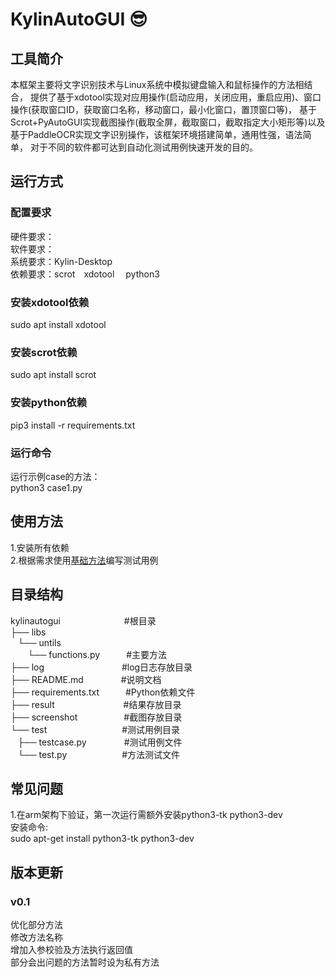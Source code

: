 # KylinAutoGUI 😎


## 工具简介
本框架主要将文字识别技术与Linux系统中模拟键盘输入和鼠标操作的方法相结合，
提供了基于xdotool实现对应用操作(启动应用，关闭应用，重启应用)、窗口操作(获取窗口ID，获取窗口名称，移动窗口，最小化窗口，置顶窗口等)，
基于Scrot+PyAutoGUI实现截图操作(截取全屏，截取窗口，截取指定大小矩形等)以及基于PaddleOCR实现文字识别操作，该框架环境搭建简单，通用性强，语法简单，
对于不同的软件都可达到自动化测试用例快速开发的目的。


## 运行方式

### 配置要求
硬件要求：  
软件要求：  
系统要求：Kylin-Desktop   
依赖要求：scrot&emsp;xdotool  &emsp;python3  



### 安装xdotool依赖
sudo apt install xdotool
### 安装scrot依赖
sudo apt install scrot
### 安装python依赖
pip3 install -r requirements.txt


### 运行命令
运行示例case的方法：  
python3 case1.py

## 使用方法

1.安装所有依赖   
2.根据需求使用[基础方法](./usage_manual.md "点击查看使用方法")编写测试用例


## 目录结构 
kylinautogui&emsp;&emsp;&emsp;&emsp;&emsp;&emsp; &emsp;#根目录  
├── libs    
   └── untils  
           └── functions.py&emsp;&emsp;&emsp;#主要方法  
├── log  &emsp;&emsp;&emsp;&emsp;&emsp;&emsp; &emsp; &emsp;#log日志存放目录  
├── README.md &emsp;&emsp;&emsp;&emsp;#说明文档  
├── requirements.txt&emsp;&emsp;&emsp;#Python依赖文件  
├── result&emsp;&emsp;&emsp;&emsp;&emsp; &emsp; &emsp; #结果存放目录  
├── screenshot&emsp;&emsp;&emsp;&emsp;&emsp; #截图存放目录  
└── test  &emsp;&emsp;&emsp;&emsp;&emsp;&emsp;&emsp;&emsp; #测试用例目录  
      ├── testcase.py  &emsp;&emsp;&emsp;&emsp;#测试用例文件  
      └── test.py  &emsp;&emsp;&emsp;&emsp;&emsp;&emsp;#方法测试文件  



## 常见问题
1.在arm架构下验证，第一次运行需额外安装python3-tk python3-dev  
安装命令:  
sudo apt-get install python3-tk python3-dev

## 版本更新

### v0.1
优化部分方法  
修改方法名称  
增加入参校验及方法执行返回值  
部分会出问题的方法暂时设为私有方法 



